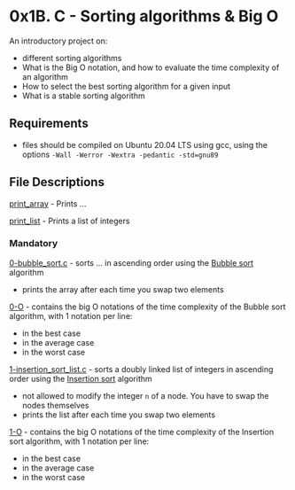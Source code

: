 # 0x1B. C - Sorting algorithms & Big O

An introductory project on:

-   different sorting algorithms
-   What is the Big O notation, and how to evaluate the time complexity of an algorithm
-   How to select the best sorting algorithm for a given input
-   What is a stable sorting algorithm

## Requirements

-   files should be compiled on Ubuntu 20.04 LTS using gcc, using the options `-Wall -Werror -Wextra -pedantic -std=gnu89`

## File Descriptions

[print_array](https://github.com/Gbeminiyi-S/sorting_algorithms/print_array) - Prints ...

[print_list](https://github.com/Gbeminiyi-S/sorting_algorithms/print_list) - Prints a list of integers

### Mandatory

[0-bubble_sort.c](https://github.com/Gbeminiyi-S/sorting_algorithms/0-bubble_sort.c) - sorts ... in ascending order using the [Bubble sort](https://en.wikipedia.org/wiki/Bubble_sort) algorithm

-   prints the array after each time you swap two elements

[0-O](https://github.com/Gbeminiyi-S/sorting_algorithms/0-O) - contains the big O notations of the time complexity of the Bubble sort algorithm, with 1 notation per line:

-   in the best case
-   in the average case
-   in the worst case

[1-insertion_sort_list.c](https://github.com/Gbeminiyi-S/sorting_algorithms/1-insertion_sort_list.c) - sorts a doubly linked list of integers in ascending order using the [Insertion sort](https://en.wikipedia.org/wiki/Insertion_sort) algorithm

-   not allowed to modify the integer `n` of a node. You have to swap the nodes themselves
-   prints the list after each time you swap two elements

[1-O](https://github.com/Gbeminiyi-S/sorting_algorithms/1-O) - contains the big O notations of the time complexity of the Insertion sort algorithm, with 1 notation per line:

-   in the best case
-   in the average case
-   in the worst case
